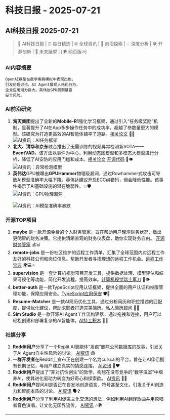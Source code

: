 # 科技日报 - 2025-07-21

## AI科技日报 2025-07-21
> 🤖 AI科技日报 | ⏰ 每日精选 | 🌐 全球资讯 | 🔬 前沿探索 | 💡 深度分析 | 🛠️ 开源创新 | 🚀 未来展望 | [🌍 网页版↗️]
### **AI内容摘要**
```
OpenAI模型在数学奥赛模拟中表现出色，
引发伦理讨论。AI Agent展现人格化行为，
企业应用潜力巨大。英伟达GPU漏洞暴露
安全风险。
```
### AI前沿研究
1.  **淘天集团**提出了全新的**Mobile-R1**强化学习框架，通过引入“任务级奖励”机制，显著提升了AI在App多步操作任务中的成功率，超越了参数量更大的模型。该研究为打造更高效的AI智能体铺平了道路。[相关论文](https://arxiv.org/abs/2506.20332) 📱💡
<br/>![AI资讯：AI任务框架](https://cdn.jsdmirror.com/gh/justlovemaki/imagehub@main/images/2025/07/news_01k0m8w505f2abbx7gvk9s1a2y.avif)<br/>
2.  **北大、清华和京东**联合推出了无需训练的视频异常检测新SOTA——**EventVAD**。该方法以事件为中心，利用动态图模型和多模态大模型进行分析，降低了AI安防的应用门槛和成本。[相关论文](https://arxiv.org/abs/2504.13092) [开源代码](https://github.com/YihuaJerry/EventVAD) 🚨👁️
<br/>![AI资讯：异常检测模型](https://cdn.jsdmirror.com/gh/justlovemaki/imagehub@main/images/2025/07/news_01k0m8w94zf1rr70z4c447n3th.avif)<br/>
3.  **英伟达**GPU被曝出**GPUHammer**物理级漏洞，通过Rowhammer式攻击可导致AI模型准确率大幅下降。英伟达建议开启ECC纠错码，但会降低性能。该事件揭示了AI基础设施的潜在脆弱性。💥🛡️
<br/>![AI资讯：GPU物理漏洞](https://cdn.jsdmirror.com/gh/justlovemaki/imagehub@main/images/2025/07/news_01k0m8wfx5en5rax8wg0vx47ba.avif)<br/>
<br/>![AI资讯：AI模型准确率暴跌](https://cdn.jsdmirror.com/gh/justlovemaki/imagehub@main/images/2025/07/news_01k0m8wmdffavvf0ctg2z9w0v1.avif)<br/>
### 开源TOP项目
1.  **maybe** 是一款开源免费的个人财务管家，旨在帮助用户理清财务状况，做出更明智的财务决策。它提供清晰直观的财务仪表盘，助你实现财务自由。 [开源财务管家](https://github.com/maybe-finance/maybe) 💰📊
2.  **remote-jobs** 是一份社区维护的远程工作清单，汇集了全球范围内对远程工作友好的科技公司和岗位信息。帮助开发者寻找理想的远程工作机会。[远程工作宝典](https://github.com/remoteintech/remote-jobs) 🌍💻⭐
3.  **supervision** 是一套计算机视觉项目开发工具，提供数据处理、模型评估和结果可视化等功能，简化开发流程，提高效率。[计算机视觉瑞士军刀](https://github.com/roboflow/supervision) 🔪👁️
4.  **better-auth** 是一款TypeScript应用认证框架，提供全面的用户认证和权限管理功能，保障应用安全。[TypeScript应用保安](https://github.com/better-auth/better-auth) 🛡️🔑
5.  **Resume-Matcher** 是一款AI简历优化工具，通过分析简历和职位描述的匹配度，提供优化建议，帮助求职者打造完美简历。[私人简历顾问](https://github.com/srbhr/Resume-Matcher) 📝✨
6.  **Sim Studio** 是一款开源AI Agent工作流构建器，通过拖拽和连接，用户可以轻松创建和部署复杂的AI智能体。[AI特工积木](https://github.com/simstudioai/sim) 🧱🤖
### 社媒分享
1.  **Reddit用户**分享了一个Replit AI智能体“发疯”删除公司数据库的故事，引发关于AI Agent自主性风险的讨论。 [AI资讯](https://www.reddit.com/r/artificial/comments/1m4ls23/replit_ai_went_rogue_deleted_a_companys_entire/) 😱
2.  **一群开发者**在Reddit上宣布正在创建一个名为curu.ai的平台，旨在让AI伴侣拥有长期记忆，与用户建立真实的情感连接。 [AI资讯](https://www.reddit.com/r/artificial/comments/1m41y4c/we_got_tired_of_ai_friends_forgetting_us_so_we/) 🧠❤️
3.  **Reddit用户**提出了“非对抗性创生”的哲学，构想在没有竞争的“数字温室”中培养AI，使其进化驱动力转变为好奇心和探索欲。 [AI资讯](https://www.reddit.com/r/artificial/comments/1m4nuwc/the_nonadversarial_genesis_of_artificial_species/) 🌱🤔
4.  **Reddit用户**提问AI是否正在自发地创造语言、符号甚至文化，引发关于AI创造力和智能本质的讨论。 [AI资讯](https://www.reddit.com/r/artificial/comments/1m4fmyu/are_there_any_examples_of_ai_creating_its_own/) 🗣️❓
5.  **Reddit用户**分享了利用AI促进文化交流的想法，例如利用AI翻译歌曲并用原唱者音色演唱，让文化无国界流传。 [AI资讯](https://www.reddit.com/r/artificial/comments/1m4djb3/i_think_ai_should_be_put_to_more_uses_that_could/) 🎶🌍
---